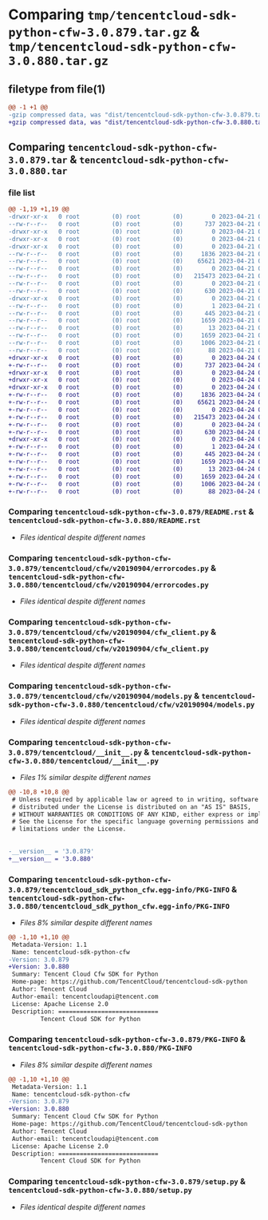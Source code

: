 # Comparing `tmp/tencentcloud-sdk-python-cfw-3.0.879.tar.gz` & `tmp/tencentcloud-sdk-python-cfw-3.0.880.tar.gz`

## filetype from file(1)

```diff
@@ -1 +1 @@
-gzip compressed data, was "dist/tencentcloud-sdk-python-cfw-3.0.879.tar", last modified: Fri Apr 21 00:39:31 2023, max compression
+gzip compressed data, was "dist/tencentcloud-sdk-python-cfw-3.0.880.tar", last modified: Mon Apr 24 02:54:47 2023, max compression
```

## Comparing `tencentcloud-sdk-python-cfw-3.0.879.tar` & `tencentcloud-sdk-python-cfw-3.0.880.tar`

### file list

```diff
@@ -1,19 +1,19 @@
-drwxr-xr-x   0 root         (0) root         (0)        0 2023-04-21 00:39:31.000000 tencentcloud-sdk-python-cfw-3.0.879/
--rw-r--r--   0 root         (0) root         (0)      737 2023-04-21 00:39:31.000000 tencentcloud-sdk-python-cfw-3.0.879/README.rst
-drwxr-xr-x   0 root         (0) root         (0)        0 2023-04-21 00:39:31.000000 tencentcloud-sdk-python-cfw-3.0.879/tencentcloud/
-drwxr-xr-x   0 root         (0) root         (0)        0 2023-04-21 00:39:31.000000 tencentcloud-sdk-python-cfw-3.0.879/tencentcloud/cfw/
-drwxr-xr-x   0 root         (0) root         (0)        0 2023-04-21 00:39:31.000000 tencentcloud-sdk-python-cfw-3.0.879/tencentcloud/cfw/v20190904/
--rw-r--r--   0 root         (0) root         (0)     1836 2023-04-21 00:39:31.000000 tencentcloud-sdk-python-cfw-3.0.879/tencentcloud/cfw/v20190904/errorcodes.py
--rw-r--r--   0 root         (0) root         (0)    65621 2023-04-21 00:39:31.000000 tencentcloud-sdk-python-cfw-3.0.879/tencentcloud/cfw/v20190904/cfw_client.py
--rw-r--r--   0 root         (0) root         (0)        0 2023-04-21 00:39:31.000000 tencentcloud-sdk-python-cfw-3.0.879/tencentcloud/cfw/v20190904/__init__.py
--rw-r--r--   0 root         (0) root         (0)   215473 2023-04-21 00:39:31.000000 tencentcloud-sdk-python-cfw-3.0.879/tencentcloud/cfw/v20190904/models.py
--rw-r--r--   0 root         (0) root         (0)        0 2023-04-21 00:39:31.000000 tencentcloud-sdk-python-cfw-3.0.879/tencentcloud/cfw/__init__.py
--rw-r--r--   0 root         (0) root         (0)      630 2023-04-21 00:39:31.000000 tencentcloud-sdk-python-cfw-3.0.879/tencentcloud/__init__.py
-drwxr-xr-x   0 root         (0) root         (0)        0 2023-04-21 00:39:31.000000 tencentcloud-sdk-python-cfw-3.0.879/tencentcloud_sdk_python_cfw.egg-info/
--rw-r--r--   0 root         (0) root         (0)        1 2023-04-21 00:39:31.000000 tencentcloud-sdk-python-cfw-3.0.879/tencentcloud_sdk_python_cfw.egg-info/dependency_links.txt
--rw-r--r--   0 root         (0) root         (0)      445 2023-04-21 00:39:31.000000 tencentcloud-sdk-python-cfw-3.0.879/tencentcloud_sdk_python_cfw.egg-info/SOURCES.txt
--rw-r--r--   0 root         (0) root         (0)     1659 2023-04-21 00:39:31.000000 tencentcloud-sdk-python-cfw-3.0.879/tencentcloud_sdk_python_cfw.egg-info/PKG-INFO
--rw-r--r--   0 root         (0) root         (0)       13 2023-04-21 00:39:31.000000 tencentcloud-sdk-python-cfw-3.0.879/tencentcloud_sdk_python_cfw.egg-info/top_level.txt
--rw-r--r--   0 root         (0) root         (0)     1659 2023-04-21 00:39:31.000000 tencentcloud-sdk-python-cfw-3.0.879/PKG-INFO
--rw-r--r--   0 root         (0) root         (0)     1006 2023-04-21 00:39:31.000000 tencentcloud-sdk-python-cfw-3.0.879/setup.py
--rw-r--r--   0 root         (0) root         (0)       88 2023-04-21 00:39:31.000000 tencentcloud-sdk-python-cfw-3.0.879/setup.cfg
+drwxr-xr-x   0 root         (0) root         (0)        0 2023-04-24 02:54:47.000000 tencentcloud-sdk-python-cfw-3.0.880/
+-rw-r--r--   0 root         (0) root         (0)      737 2023-04-24 02:54:46.000000 tencentcloud-sdk-python-cfw-3.0.880/README.rst
+drwxr-xr-x   0 root         (0) root         (0)        0 2023-04-24 02:54:47.000000 tencentcloud-sdk-python-cfw-3.0.880/tencentcloud/
+drwxr-xr-x   0 root         (0) root         (0)        0 2023-04-24 02:54:47.000000 tencentcloud-sdk-python-cfw-3.0.880/tencentcloud/cfw/
+drwxr-xr-x   0 root         (0) root         (0)        0 2023-04-24 02:54:47.000000 tencentcloud-sdk-python-cfw-3.0.880/tencentcloud/cfw/v20190904/
+-rw-r--r--   0 root         (0) root         (0)     1836 2023-04-24 02:54:46.000000 tencentcloud-sdk-python-cfw-3.0.880/tencentcloud/cfw/v20190904/errorcodes.py
+-rw-r--r--   0 root         (0) root         (0)    65621 2023-04-24 02:54:46.000000 tencentcloud-sdk-python-cfw-3.0.880/tencentcloud/cfw/v20190904/cfw_client.py
+-rw-r--r--   0 root         (0) root         (0)        0 2023-04-24 02:54:46.000000 tencentcloud-sdk-python-cfw-3.0.880/tencentcloud/cfw/v20190904/__init__.py
+-rw-r--r--   0 root         (0) root         (0)   215473 2023-04-24 02:54:46.000000 tencentcloud-sdk-python-cfw-3.0.880/tencentcloud/cfw/v20190904/models.py
+-rw-r--r--   0 root         (0) root         (0)        0 2023-04-24 02:54:46.000000 tencentcloud-sdk-python-cfw-3.0.880/tencentcloud/cfw/__init__.py
+-rw-r--r--   0 root         (0) root         (0)      630 2023-04-24 02:54:46.000000 tencentcloud-sdk-python-cfw-3.0.880/tencentcloud/__init__.py
+drwxr-xr-x   0 root         (0) root         (0)        0 2023-04-24 02:54:47.000000 tencentcloud-sdk-python-cfw-3.0.880/tencentcloud_sdk_python_cfw.egg-info/
+-rw-r--r--   0 root         (0) root         (0)        1 2023-04-24 02:54:47.000000 tencentcloud-sdk-python-cfw-3.0.880/tencentcloud_sdk_python_cfw.egg-info/dependency_links.txt
+-rw-r--r--   0 root         (0) root         (0)      445 2023-04-24 02:54:47.000000 tencentcloud-sdk-python-cfw-3.0.880/tencentcloud_sdk_python_cfw.egg-info/SOURCES.txt
+-rw-r--r--   0 root         (0) root         (0)     1659 2023-04-24 02:54:47.000000 tencentcloud-sdk-python-cfw-3.0.880/tencentcloud_sdk_python_cfw.egg-info/PKG-INFO
+-rw-r--r--   0 root         (0) root         (0)       13 2023-04-24 02:54:47.000000 tencentcloud-sdk-python-cfw-3.0.880/tencentcloud_sdk_python_cfw.egg-info/top_level.txt
+-rw-r--r--   0 root         (0) root         (0)     1659 2023-04-24 02:54:47.000000 tencentcloud-sdk-python-cfw-3.0.880/PKG-INFO
+-rw-r--r--   0 root         (0) root         (0)     1006 2023-04-24 02:54:46.000000 tencentcloud-sdk-python-cfw-3.0.880/setup.py
+-rw-r--r--   0 root         (0) root         (0)       88 2023-04-24 02:54:47.000000 tencentcloud-sdk-python-cfw-3.0.880/setup.cfg
```

### Comparing `tencentcloud-sdk-python-cfw-3.0.879/README.rst` & `tencentcloud-sdk-python-cfw-3.0.880/README.rst`

 * *Files identical despite different names*

### Comparing `tencentcloud-sdk-python-cfw-3.0.879/tencentcloud/cfw/v20190904/errorcodes.py` & `tencentcloud-sdk-python-cfw-3.0.880/tencentcloud/cfw/v20190904/errorcodes.py`

 * *Files identical despite different names*

### Comparing `tencentcloud-sdk-python-cfw-3.0.879/tencentcloud/cfw/v20190904/cfw_client.py` & `tencentcloud-sdk-python-cfw-3.0.880/tencentcloud/cfw/v20190904/cfw_client.py`

 * *Files identical despite different names*

### Comparing `tencentcloud-sdk-python-cfw-3.0.879/tencentcloud/cfw/v20190904/models.py` & `tencentcloud-sdk-python-cfw-3.0.880/tencentcloud/cfw/v20190904/models.py`

 * *Files identical despite different names*

### Comparing `tencentcloud-sdk-python-cfw-3.0.879/tencentcloud/__init__.py` & `tencentcloud-sdk-python-cfw-3.0.880/tencentcloud/__init__.py`

 * *Files 1% similar despite different names*

```diff
@@ -10,8 +10,8 @@
 # Unless required by applicable law or agreed to in writing, software
 # distributed under the License is distributed on an "AS IS" BASIS,
 # WITHOUT WARRANTIES OR CONDITIONS OF ANY KIND, either express or implied.
 # See the License for the specific language governing permissions and
 # limitations under the License.
 
 
-__version__ = '3.0.879'
+__version__ = '3.0.880'
```

### Comparing `tencentcloud-sdk-python-cfw-3.0.879/tencentcloud_sdk_python_cfw.egg-info/PKG-INFO` & `tencentcloud-sdk-python-cfw-3.0.880/tencentcloud_sdk_python_cfw.egg-info/PKG-INFO`

 * *Files 8% similar despite different names*

```diff
@@ -1,10 +1,10 @@
 Metadata-Version: 1.1
 Name: tencentcloud-sdk-python-cfw
-Version: 3.0.879
+Version: 3.0.880
 Summary: Tencent Cloud Cfw SDK for Python
 Home-page: https://github.com/TencentCloud/tencentcloud-sdk-python
 Author: Tencent Cloud
 Author-email: tencentcloudapi@tencent.com
 License: Apache License 2.0
 Description: ============================
         Tencent Cloud SDK for Python
```

### Comparing `tencentcloud-sdk-python-cfw-3.0.879/PKG-INFO` & `tencentcloud-sdk-python-cfw-3.0.880/PKG-INFO`

 * *Files 8% similar despite different names*

```diff
@@ -1,10 +1,10 @@
 Metadata-Version: 1.1
 Name: tencentcloud-sdk-python-cfw
-Version: 3.0.879
+Version: 3.0.880
 Summary: Tencent Cloud Cfw SDK for Python
 Home-page: https://github.com/TencentCloud/tencentcloud-sdk-python
 Author: Tencent Cloud
 Author-email: tencentcloudapi@tencent.com
 License: Apache License 2.0
 Description: ============================
         Tencent Cloud SDK for Python
```

### Comparing `tencentcloud-sdk-python-cfw-3.0.879/setup.py` & `tencentcloud-sdk-python-cfw-3.0.880/setup.py`

 * *Files identical despite different names*

